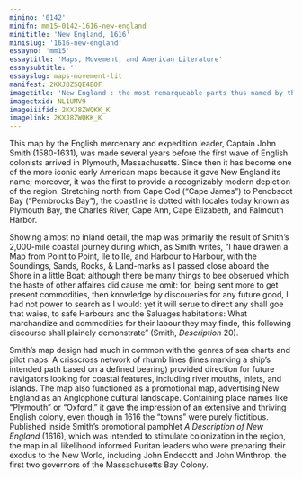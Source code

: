 ```yaml
---
minino: '0142'
minifn: mm15-0142-1616-new-england
minititle: 'New England, 1616'
minislug: '1616-new-england'
essayno: 'mm15'
essaytitle: 'Maps, Movement, and American Literature'
essaysubtitle: ''
essayslug: maps-movement-lit
manifest: 2KXJ8ZSQE4B0F
imagetitle: 'New England : the most remarqueable parts thus named by the high and mighty Prince Charles, Prince of Great Britaine'
imagectxid: NL1UMV9
imageiiifid: 2KXJ8ZWQKK_K
imagelink: 2KXJ8ZWQKK_K
---
```

This map by the English mercenary and expedition leader, Captain John Smith (1580-1631), was made several years before the first wave of English colonists arrived in Plymouth, Massachusetts. Since then it has become one of the more iconic early American maps because it gave New England its name; moreover, it was the first to provide a recognizably modern depiction of the region. Stretching north from Cape Cod (“Cape James”) to Penobscot Bay (“Pembrocks Bay”), the coastline is dotted with locales today known as Plymouth Bay, the Charles River, Cape Ann, Cape Elizabeth, and Falmouth Harbor. 

Showing almost no inland detail, the map was primarily the result of Smith’s 2,000-mile coastal journey during which, as Smith writes, “I haue drawen a Map from Point to Point, Ile to Ile, and Harbour to Harbour, with the Soundings, Sands, Rocks, & Land-marks as I passed close aboard the Shore in a little Boat; although there be many things to bee obserued which the haste of other affaires did cause me omit: for, being sent more to get present commodities, then knowledge by discoueries for any future good, I had not power to search as I would: yet it will serue to direct any shall goe that waies, to safe Harbours and the Saluages habitations: What marchandize and commodities for their labour they may finde, this following discourse shall plainely demonstrate” (Smith, _Description_ 20). 

Smith’s map design had much in common with the genres of sea charts and pilot maps. A crisscross network of rhumb lines (lines marking a ship’s intended path based on a defined bearing) provided direction for future navigators looking for coastal features, including river mouths, inlets, and islands. The map also functioned as a promotional map, advertising New England as an Anglophone cultural landscape. Containing place names like “Plymouth” or “Oxford,” it gave the impression of an extensive and thriving English colony, even though in 1616 the “towns” were purely fictitious. Published inside Smith’s promotional pamphlet _A Description of New England_ (1616), which was intended to stimulate colonization in the region, the map in all likelihood informed Puritan leaders who were preparing their exodus to the New World, including John Endecott and John Winthrop, the first two governors of the Massachusetts Bay Colony.

